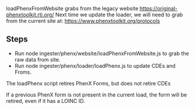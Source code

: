 loadPhenxFromWebsite grabs from the legacy website https://original-phenxtoolkit.rti.org/
Next time we update the loader, we will need to grab from the current site at: https://www.phenxtoolkit.org/protocols

## Steps
* Run node ingester/phenx/website/loadPhenxFromWebsite.js to grab the raw data from site.
* Run node ingester/phenx/loader/loadPhenx.js to update CDEs and Froms.


The loadPhenx script retires PhenX Forms, but does not retire CDEs

If a previous PhenX form is not present in the current load, the form will be retired, even if it has a LOINC ID.


